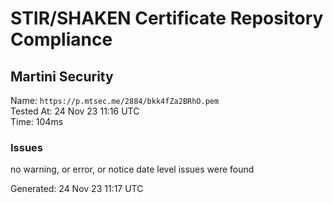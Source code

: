 # STIR/SHAKEN Certificate Repository Compliance

## Martini Security

Name: `https://p.mtsec.me/2884/bkk4fZa2BRhO.pem`\
Tested At: 24 Nov 23 11:16 UTC\
Time: 104ms

### Issues

no warning, or error, or notice date level issues were found

Generated: 24 Nov 23 11:17 UTC
